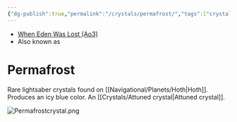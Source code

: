 ```yaml
---
{"dg-publish":true,"permalink":"/crystals/permafrost/","tags":["crystal","attuned","blue"]}
---
```


- [When Eden Was Lost (Ao3)](https://archiveofourown.org/works/19334440/chapters/45992584)
- Also known as

# Permafrost
Rare lightsaber crystals found on [[Navigational/Planets/Hoth\|Hoth]]. Produces an icy blue color. An [[Crystals/Attuned crystal\|Attuned crystal]]. 

![Permafrostcrystal.png](/img/user/Photos/Permafrostcrystal.png)
